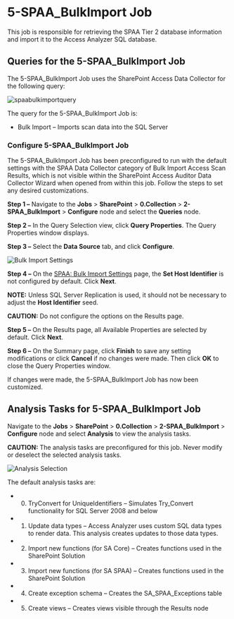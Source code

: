 # 5-SPAA_BulkImport Job

This job is responsible for retrieving the SPAA Tier 2 database information and import it to the
Access Analyzer SQL database.

## Queries for the 5-SPAA_BulkImport Job

The 5-SPAA_BulkImport Job uses the SharePoint Access Data Collector for the following query:

![spaabulkimportquery](/img/product_docs/accessanalyzer/solutions/sharepoint/collection/spaabulkimportquery.webp)

The query for the 5-SPAA_BulkImport Job is:

- Bulk Import – Imports scan data into the SQL Server

### Configure 5-SPAA_BulkImport Job

The 5-SPAA_BulkImport Job has been preconfigured to run with the default settings with the SPAA Data
Collector category of Bulk Import Access Scan Results, which is not visible within the SharePoint
Access Auditor Data Collector Wizard when opened from within this job. Follow the steps to set any
desired customizations.

**Step 1 –** Navigate to the **Jobs** > **SharePoint** > **0.Collection** > **2-SPAA_BulkImport** >
**Configure** node and select the **Queries** node.

**Step 2 –** In the Query Selection view, click **Query Properties**. The Query Properties window
displays.

**Step 3 –** Select the **Data Source** tab, and click **Configure**.

![Bulk Import Settings](/img/product_docs/accessanalyzer/admin/datacollector/spaa/bulkimportsettings.webp)

**Step 4 –** On the
[SPAA: Bulk Import Settings](/docs/accessanalyzer/12.0/data-collection/spaa/bulk-import-settings.md) page, the
**Set Host Identifier** is not configured by default. Click **Next**.

**NOTE:** Unless SQL Server Replication is used, it should not be necessary to adjust the **Host
Identifier** seed.

**CAUTION:** Do not configure the options on the Results page.

**Step 5 –** On the Results page, all Available Properties are selected by default. Click **Next**.

**Step 6 –** On the Summary page, click **Finish** to save any setting modifications or click
**Cancel** if no changes were made. Then click **OK** to close the Query Properties window.

If changes were made, the 5-SPAA_BulkImport Job has now been customized.

## Analysis Tasks for 5-SPAA_BulkImport Job

Navigate to the **Jobs** > **SharePoint** > **0.Collection** > **2-SPAA_BulkImport** > **Configure**
node and select **Analysis** to view the analysis tasks.

**CAUTION:** The analysis tasks are preconfigured for this job. Never modify or deselect the
selected analysis tasks.

![Analysis Selection](/img/product_docs/accessanalyzer/solutions/sharepoint/collection/spaabulkimportanalysis.webp)

The default analysis tasks are:

- 0. TryConvert for UniqueIdentifiers – Simulates Try_Convert functionality for SQL Server 2008
     and below
- 1. Update data types – Access Analyzer uses custom SQL data types to render data. This analysis
     creates updates to those data types.
- 2. Import new functions (for SA Core) – Creates functions used in the SharePoint Solution
- 3. Import new functions (for SA SPAA) – Creates functions used in the SharePoint Solution
- 4. Create exception schema – Creates the SA_SPAA_Exceptions table
- 5. Create views – Creates views visible through the Results node
